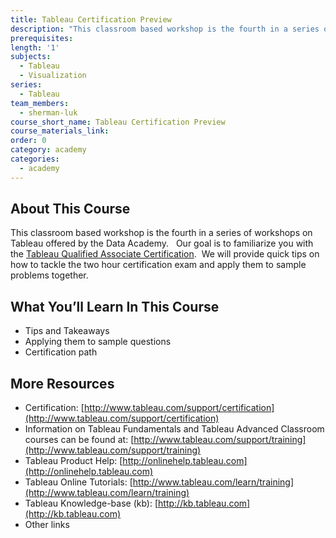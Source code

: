 ```yaml
---
title: Tableau Certification Preview
description: "This classroom based workshop is the fourth in a series of workshops on Tableau offered by the Data Academy. \_ Our goal is to familiarize you with the Tableau Qualified Associate Certification.\_We will provide quick tips on how to tackle the two hour certification exam and apply them to sample problems together."
prerequisites:
length: '1'
subjects:
  - Tableau
  - Visualization
series:
  - Tableau
team_members:
  - sherman-luk
course_short_name: Tableau Certification Preview
course_materials_link:
order: 0
category: academy
categories:
  - academy
---
```


## About This Course

This classroom based workshop is the fourth in a series of workshops on Tableau offered by the Data Academy.   Our goal is to familiarize you with the [Tableau Qualified Associate Certification](http://www.tableau.com/support/certification).  We will provide quick tips on how to tackle the two hour certification exam and apply them to sample problems together.

## What You’ll Learn In This Course

* Tips and Takeaways
* Applying them to sample questions
* Certification path

## More Resources

* Certification: [http://www.tableau.com/support/certification](http://www.tableau.com/support/certification)
* Information on Tableau Fundamentals and Tableau Advanced Classroom courses can be found at: [http://www.tableau.com/support/training](http://www.tableau.com/support/training)
* Tableau Product Help: [http://onlinehelp.tableau.com](http://onlinehelp.tableau.com)
* Tableau Online Tutorials: [http://www.tableau.com/learn/training](http://www.tableau.com/learn/training)
* Tableau Knowledge-base (kb): [http://kb.tableau.com](http://kb.tableau.com)
* Other links